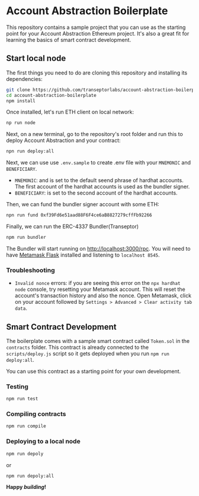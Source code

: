 # Account Abstraction Boilerplate

This repository contains a sample project that you can use as the starting point
for your Account Abstraction Ethereum project. It's also a great fit for learning the basics of
smart contract development.

## Start local node 

The first things you need to do are cloning this repository and installing its
dependencies:

```sh
git clone https://github.com/transeptorlabs/account-abstraction-boilerplate.git
cd account-abstraction-boilerplate
npm install
```

Once installed, let's run ETH client on local network:

```sh
np run node
```

Next, on a new terminal, go to the repository's root folder and run this to
deploy Account Abstraction and your contract:

```sh
npn run deploy:all
```

Next, we can use use `.env.sample` to create .env file with your `MNEMONIC` and `BENEFICIARY`.

- `MNEMONIC`: and is set to the default seend phrase of hardhat accounts. The first account of the hardhat accounts is used as the bundler signer.
- `BENEFICIARY`: is set to the second account of the hardhat accounts.

Then, we can fund the bundler signer account with some ETH:
```sh
npn run fund 0xf39Fd6e51aad88F6F4ce6aB8827279cffFb92266
```

Finally, we can run the ERC-4337 Bundler(Transeptor)

```sh
npm run bundler
```

The Bundler will start running on [http://localhost:3000/rpc](http://localhost:3000/rpc). You will
need to have [Metamask Flask](https://metamask.io/flask/) installed and listening to
`localhost 8545`.

### Troubleshooting

- `Invalid nonce` errors: if you are seeing this error on the `npx hardhat node`
  console, try resetting your Metamask account. This will reset the account's
  transaction history and also the nonce. Open Metamask, click on your account
  followed by `Settings > Advanced > Clear activity tab data`.


## Smart Contract Development

The boilerplate comes with a sample smart contract called `Token.sol` in the
`contracts` folder. This contract is already connected to the `scripts/deploy.js` script
so it gets deployed when you run `npm run deploy:all`.

You can use this contract as a starting point for your own development.

### Testing
```sh
npm run test
```

### Compiling contracts

```sh
npm run compile
```

### Deploying to a local node

```sh
npm run depoly
```

or 

```sh
npm run depoly:all
```

**Happy _building_!**
